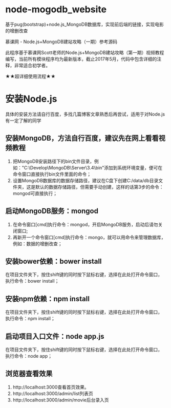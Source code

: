# node-mogodb_website
基于pug(bootstrap)+node.js_MongoDB数据库，实现前后端的链接，实现电影的增删改查

慕课网 - Node.js+MongoDB建站攻略（一期）参考源码

此程序基于慕课网Scott老师的Node.js+MongoDB建站攻略（第一期）视频教程编写，当前所有模块程序均为最新版本，截止2017年5月，代码中包含详细的注释，非常适合初学者。

★★超详细使用流程★★

# 安装Node.js #

具体的安装方法请自行百度，多找几篇博客文章熟悉后再尝试，适用于对Node.js有一定了解的同学
## 安装MongoDB，方法自行百度，建议先在网上看看视频教程 ##

1.  把MongoDB安装路径下的bin文件目录，例如："C:\Develop\MongoDB\Server\3.4\bin"添加到系统环境变量，便可在命令窗口直接执行bin文件里面的命令；
2. 设置MongoDB数据库的数据存储路径，建议在C盘下创建C:/data/db目录文件夹，这是默认的数据存储路径，但需要手动创建，这样的话第3步的命令：mongod可直接执行；

##  启动MongoDB服务：mongod ##

1. 在命令窗口[cmd]执行命令：mongod，开启MongoDB服务，启动后请勿关闭窗口;
2. 再新开一个命令窗口[cmd]执行命令：mongo，就可以用命令来管理数据库，例如：数据的增删改查；

## 安装bower依赖：bower install ##

在项目文件夹下，按住shift键的同时按下鼠标右键，选择在此处打开命令窗口，执行命令：bower install；

## 安装npm依赖：npm install ##

在项目文件夹下，按住shift键的同时按下鼠标右键，选择在此处打开命令窗口，执行命令：npm install；

## 启动项目入口文件：node app.js ##

在项目文件夹下，按住shift键的同时按下鼠标右键，选择在此处打开命令窗口，执行命令：node app；

## 浏览器查看效果 ##

1. http://localhost:3000查看首页效果。
2. http://localhost:3000/admin/list列表页
3. http://localhost:3000/admin/movie后台录入页
